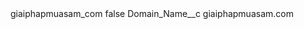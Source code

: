 <?xml version="1.0" encoding="UTF-8"?>
<CustomMetadata xmlns="http://soap.sforce.com/2006/04/metadata" xmlns:xsi="http://www.w3.org/2001/XMLSchema-instance" xmlns:xsd="http://www.w3.org/2001/XMLSchema">
    <label>giaiphapmuasam_com</label>
    <protected>false</protected>
    <values>
        <field>Domain_Name__c</field>
        <value xsi:type="xsd:string">giaiphapmuasam.com</value>
    </values>
</CustomMetadata>
